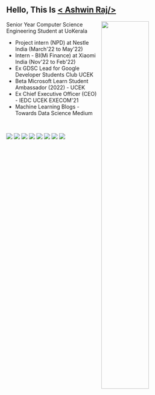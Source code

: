 <!--
**thisisashwinraj/thisisashwinraj** is a _special_  repository because its `README.md` file appears on your Github profile.
-->

## Hello, This Is [< Ashwin Raj/>](https://www.linkedin.com/in/thisisashwinraj/)

[<img align="right" width="50%" src="https://github-readme-streak-stats.herokuapp.com/?user=thisisashwinraj&show_icons=true">](https://metrics.lecoq.io/ashwinraj-in?template=classic)

Senior Year Computer Science Engineering Student at UoKerala

- Project intern (NPD) at Nestle India (March'22 to May'22)
- Intern - BI(Mi Finance) at Xiaomi India (Nov'22 to Feb'22)
- Ex GDSC Lead for Google Developer Students Club UCEK
- Beta Microsoft Learn Student Ambassador (2022) - UCEK
- Ex Chief Executive Officer (CEO) - IEDC UCEK EXECOM'21
- Machine Learning Blogs - Towards Data Science Medium

<br>

![](https://img.shields.io/badge/LinkedIn-0077B5?style=for-the-badge&logo=linkedin&logoColor=white)
![](https://img.shields.io/badge/Gmail-D14836?style=for-the-badge&logo=gmail&logoColor=white)
![](https://img.shields.io/badge/-LeetCode-FFA116?style=for-the-badge&logo=LeetCode&logoColor=black)
![](https://img.shields.io/badge/linktree-39E09B?style=for-the-badge&logo=linktree&logoColor=white)
![](https://img.shields.io/badge/Twitter-1DA1F2?style=for-the-badge&logo=twitter&logoColor=white)
![](https://img.shields.io/badge/RSS-FFA500?style=for-the-badge&logo=rss&logoColor=white)
![](https://img.shields.io/badge/Colab-F9AB00?style=for-the-badge&logo=googlecolab&color=525252)
![](https://img.shields.io/badge/dialogflow-FF9800?style=for-the-badge&logo=dialogflow&logoColor=white)



<!--
## Educational Qualifications:
- **University Colege of Engineering, Kariavattom (University of Kerala)**</br>Bachelor of Technology, Computer Science and Engineering</br>August 2020 - August 2022 (Expected)

- **Prabhu Dayal Public School, Shalimar Bagh**</br>High School (Physics,Chemistry,Mathematics)</br>April 2016 - March 2018 | Elective Subject: Engineering Graphics

## Work Experience:
- **Intern** - [Xiaomi India](https://www.xiaomi.com/):</br>November 2021 - February 2022

- **Intern** - [Nestlé India](https://www.nestle.in/):</br>June 2021 - July 2021

- **Machine Learning Intern** - [Artem](https://artem.energy/):</br>July 2020 - September 2020

- **Software Trainee** - [Graffiti Software Solutions](http://www.graffititechnologies.com/):</br>August 2019 - October 2019

![Ashwin's GitHub Stats](https://github-readme-stats.vercel.app/api?username=ashwinraj-in&show_icons=true&hide_border=true)
-->
